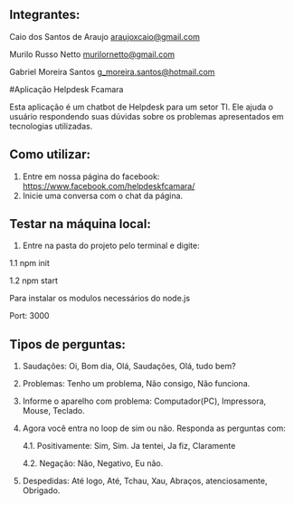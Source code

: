 ## Integrantes:
Caio dos Santos de Araujo  araujoxcaio@gmail.com

Murilo Russo Netto  murilornetto@gmail.com

Gabriel Moreira Santos  g_moreira.santos@hotmail.com

#Aplicação Helpdesk Fcamara

Esta aplicação é um chatbot de Helpdesk para um setor TI. Ele ajuda o usuário 
respondendo suas dúvidas sobre os problemas apresentados em tecnologias utilizadas.


## Como utilizar:

1. Entre em nossa página do facebook: https://www.facebook.com/helpdeskfcamara/
2. Inicie uma conversa com o chat da página.

## Testar na máquina local:

1. Entre na pasta do projeto pelo terminal e digite:

1.1 npm init

1.2 npm start

Para instalar os modulos necessários do node.js

Port: 3000 

## Tipos de perguntas:

1. Saudações: Oi, Bom dia, Olá, Saudações, Olá, tudo bem?
2. Problemas: Tenho um problema, Não consigo, Não funciona.
3. Informe o aparelho com problema: Computador(PC), Impressora, Mouse, Teclado.
4. Agora você entra no loop de sim ou não. Responda as perguntas com:

	4.1. Positivamente: Sim, Sim. Ja tentei, Ja fiz, Claramente
	
	4.2. Negação: Não, Negativo, Eu não.
	
5. Despedidas: Até logo, Até, Tchau, Xau, Abraços, atenciosamente, Obrigado.
